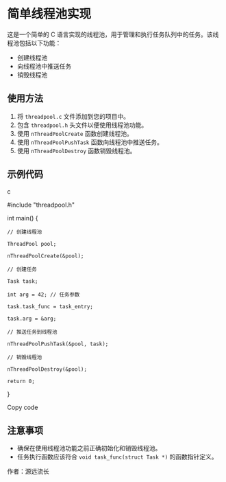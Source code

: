 # 简单线程池实现

这是一个简单的 C 语言实现的线程池，用于管理和执行任务队列中的任务。该线程池包括以下功能：

- 创建线程池
- 向线程池中推送任务
- 销毁线程池

## 使用方法

1. 将 `threadpool.c` 文件添加到您的项目中。
2. 包含 `threadpool.h` 头文件以便使用线程池功能。
3. 使用 `nThreadPoolCreate` 函数创建线程池。
4. 使用 `nThreadPoolPushTask` 函数向线程池中推送任务。
5. 使用 `nThreadPoolDestroy` 函数销毁线程池。

## 示例代码

c

#include "threadpool.h"

int main() {

    // 创建线程池

    ThreadPool pool;

    nThreadPoolCreate(&pool);

    // 创建任务

    Task task;

    int arg = 42; // 任务参数

    task.task_func = task_entry;

    task.arg = &arg;

    // 推送任务到线程池

    nThreadPoolPushTask(&pool, task);

    // 销毁线程池

    nThreadPoolDestroy(&pool);

    return 0;

}

Copy code


## 注意事项

- 确保在使用线程池功能之前正确初始化和销毁线程池。
- 任务执行函数应该符合 `void task_func(struct Task *)` 的函数指针定义。

作者：源远流长
